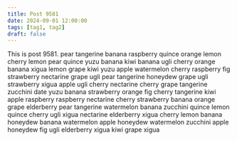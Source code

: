 ```yaml
---
title: Post 9581
date: 2024-09-01 12:00:00
tags: [tag1, tag2]
draft: false
---
```

This is post 9581.
pear
tangerine
banana
raspberry
quince
orange
lemon
cherry
lemon
pear
quince
yuzu
banana
kiwi
banana
ugli
cherry
orange
banana
xigua
lemon
grape
kiwi
yuzu
apple
watermelon
cherry
raspberry
fig
strawberry
nectarine
grape
ugli
pear
tangerine
honeydew
grape
ugli
strawberry
xigua
apple
ugli
cherry
nectarine
cherry
grape
tangerine
zucchini
date
yuzu
banana
strawberry
orange
fig
cherry
tangerine
kiwi
apple
raspberry
raspberry
nectarine
cherry
strawberry
banana
orange
grape
elderberry
pear
tangerine
watermelon
banana
zucchini
quince
lemon
quince
cherry
ugli
xigua
nectarine
elderberry
xigua
cherry
lemon
banana
honeydew
banana
watermelon
apple
honeydew
watermelon
zucchini
apple
honeydew
fig
ugli
elderberry
xigua
kiwi
grape
xigua

